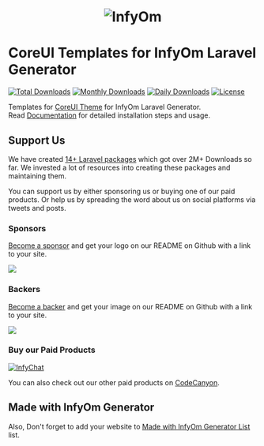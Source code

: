 <h1 align="center"><img src="https://assets.infyom.com/open-source/infyom-logo.png" alt="InfyOm"></h1>

CoreUI Templates for InfyOm Laravel Generator
================================================

[![Total Downloads](https://poser.pugx.org/infyomlabs/coreui-templates/downloads)](https://packagist.org/packages/infyomlabs/coreui-templates)
[![Monthly Downloads](https://poser.pugx.org/infyomlabs/coreui-templates/d/monthly)](https://packagist.org/packages/infyomlabs/coreui-templates)
[![Daily Downloads](https://poser.pugx.org/infyomlabs/coreui-templates/d/daily)](https://packagist.org/packages/infyomlabs/coreui-templates)
[![License](https://poser.pugx.org/infyomlabs/coreui-templates/license)](https://packagist.org/packages/infyomlabs/coreui-templates)

Templates for [CoreUI Theme](https://coreui.io/) for InfyOm Laravel Generator.  
Read [Documentation](https://infyom.com/open-source/laravelgenerator/docs/8.0/coreui-templates) for detailed installation steps and usage.

## Support Us

We have created [14+ Laravel packages](https://github.com/InfyOmLabs) which got over 2M+ Downloads so far.
We invested a lot of resources into creating these packages and maintaining them.

You can support us by either sponsoring us or buying one of our paid products. Or help us by spreading the word about us on social platforms via tweets and posts.

### Sponsors

[Become a sponsor](https://opencollective.com/infyomlabs#sponsor) and get your logo on our README on Github with a link to your site.

<a href="https://opencollective.com/infyomlabs#sponsor"><img src="https://opencollective.com/infyomlabs/sponsors.svg?width=890"></a>

### Backers

[Become a backer](https://opencollective.com/infyomlabs#backer) and get your image on our README on Github with a link to your site.

<a href="https://opencollective.com/infyomlabs#backer"><img src="https://opencollective.com/infyomlabs/backers.svg?width=890"></a>

### Buy our Paid Products

[![InfyChat](https://assets.infyom.com/open-source/infychat-banner.png)](https://codecanyon.net/item/infychat-laravel-chat-app-package/25054608)

You can also check out our other paid products on [CodeCanyon](https://codecanyon.net/user/infyomlabs/portfolio).

## Made with InfyOm Generator

Also, Don't forget to add your website to [Made with InfyOm Generator List](https://github.com/InfyOmLabs/laravel-generator/blob/develop/made-with-generator.md) list.
